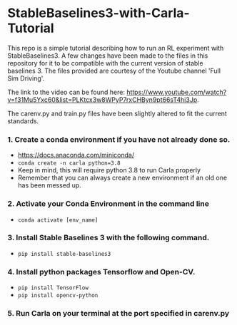 # StableBaselines3-with-Carla-Tutorial
This repo is a simple tutorial describing how to run an RL experiment with StableBaselines3. A few changes have been made to the files in this repository for it to be compatible with the current version of stable baselines 3. 
The files provided are courtesy of the Youtube channel 'Full Sim Driving'. 

The link to the video can be found here: https://www.youtube.com/watch?v=f31Mu5Yxc60&list=PLKtcx3w8WPyP7rxCHByn9pt66sT4hi3Jp.

The carenv.py and train.py files have been slightly altered to fit the current standards. 

### 1. Create a conda environment if you have not already done so. 

- https://docs.anaconda.com/miniconda/
- `conda create -n carla python=3.8`
- Keep in mind, this will require python 3.8 to run Carla properly
- Remember that you can always create a new environment if an old one has been messed up.


### 2. Activate your Conda Environment in the command line

- `conda activate [env_name]`


### 3. Install Stable Baselines 3 with the following command.

- `pip install stable-baselines3`


### 4. Install python packages Tensorflow and Open-CV.

- `pip install TensorFlow`
-  `pip install opencv-python`


### 5. Run Carla on your terminal at the port specified in carenv.py


